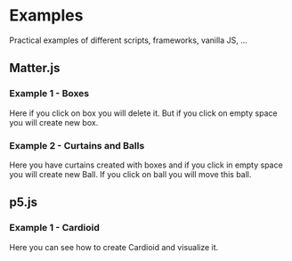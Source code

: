 # Examples
Practical examples of different scripts, frameworks, vanilla JS, ...


## Matter.js
### Example 1 - Boxes
Here if you click on box you will delete it. But if you click on empty space you will create new box.

### Example 2 - Curtains and Balls
Here you have curtains created with boxes and if you click in empty space you will create new Ball. If you click on ball you will move this ball.

## p5.js
### Example 1 - Cardioid
Here you can see how to create Cardioid and visualize it.
